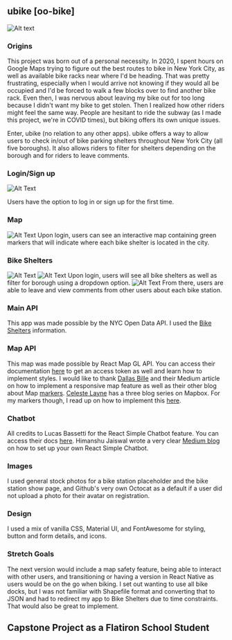 ## ubike [oo-bike]

![Alt text](https://media.giphy.com/media/3oz8xE7gjBmo2wFrS8/giphy.gif)

### Origins
This project was born out of a personal necessity. In 2020, I spent hours on Google Maps trying to figure out the best routes to bike in New York City, as well as available bike racks near where I'd be heading. That was pretty frustrating, especially when I would arrive not knowing if they would all be occupied and I'd be forced to walk a few blocks over to find another bike rack. Even then, I was nervous about leaving my bike out for too long because I didn't want my bike to get stolen. Then I realized how other riders might feel the same way. People are hesitant to ride the subway (as I made this project, we're in COVID times), but biking offers its own unique issues.

Enter, ubike (no relation to any other apps). ubike offers a way to allow users to check in/out of bike parking shelters throughout New York City (all five boroughs). It also allows riders to filter for shelters depending on the borough and for riders to leave comments. 


### Login/Sign up
![Alt Text](https://media.giphy.com/media/jYeWOD9QRKbLP4BCm4/giphy.gif)

Users have the option to log in or sign up for the first time.

### Map
![Alt Text](https://media.giphy.com/media/0FQuqakv6JIBTRmon3/giphy.gif)
Upon login, users can see an interactive map containing green markers that will indicate where each bike shelter is located in the city.

### Bike Shelters
![Alt Text](https://media.giphy.com/media/EZygwLkqkz6AtsPlO1/giphy.gif) ![Alt Text](https://media.giphy.com/media/5wu4pjdN52n3W2iAop/giphy.gif)
Upon login, users will see all bike shelters as well as filter for borough using a dropdown option.
![Alt Text](https://media.giphy.com/media/lqpkqQxgSbjv1nSRRn/giphy.gif)
From there, users are able to leave and view comments from other users about each bike station.

### Main API
This app was made possible by the NYC Open Data API. I used the [Bike Shelters](https://data.cityofnewyork.us/Transportation/Bicycle-Parking-Shelters/thbt-gfu9) information. 

### Map API
This map was made possible by React Map GL API. You can access their documentation [here](https://docs.mapbox.com/mapbox-gl-js/api/) to get an access token as well and learn how to implement styles. I would like to thank [Dallas Bille](https://medium.com/swlh/getting-started-with-react-and-mapbox-gl-js-daa96477dd2c) and their Medium article on how to implement a responsive map feature as well as their other blog about Map [markers](https://levelup.gitconnected.com/getting-started-with-react-and-mapbox-gl-js-user-location-marker-with-marker-component-716a3f1abf83). [Celeste Layne](https://www.celestelayne.com/blog) has a three blog series on Mapbox. For my markers though, I read up on how to implement this [here](https://visgl.github.io/react-map-gl/docs/api-reference/marker.).

### Chatbot
All credits to Lucas Bassetti for the React Simple Chatbot feature. You can access their docs [here](https://lucasbassetti.com.br/react-simple-chatbot/#/). Himanshu Jaiswal wrote a very clear [Medium blog](https://medium.com/javascript-in-plain-english/may-i-help-you-build-a-chatbot-in-10-minutes-with-react-df19e940bbc8) on how to set up your own React Simple Chatbot.

### Images
I used general stock photos for a bike station placeholder and the bike station show page, and Github's very own Octocat as a default if a user did not upload a photo for their avatar on registration.

### Design
I used a mix of vanilla CSS, Material UI, and FontAwesome for styling, button and form details, and icons.

### Stretch Goals
The next version would include a map safety feature, being able to interact with other users, and transitioning or having a version in React Native as users would be on the go when biking. I set out wanting to use all bike docks, but I was not familiar with Shapefile format and converting that to JSON and had to redirect my app to Bike Shelters due to time constraints. That would also be great to implement. 

## Capstone Project as a Flatiron School Student